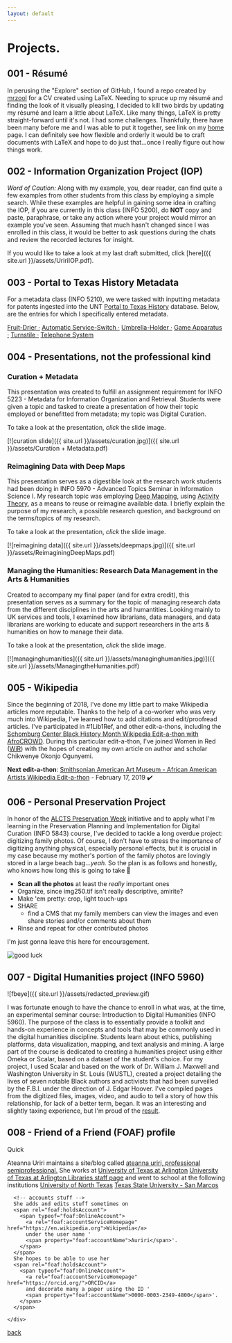 ```yaml
---
layout: default
---
```

# Projects.

## 001 - Résumé

In perusing the "Explore" section of GitHub, I found a repo created by [mrzool](https://github.com/mrzool/cv-boilerplate) for a CV created using LaTeX. Needing to spruce up my résumé and finding the look of it visually pleasing, I decided to kill two birds by updating my résumé and learn a little about LaTeX. Like many things, LaTeX is pretty straight-forward until it's not. I had some challenges. Thankfully, there have been many before me and I was able to put it together, see link on my [home](aouriri.github.io) page. I can definitely see how flexible and orderly it would be to craft documents with LaTeX and hope to do just that...once I really figure out how things work.


## 002 - Information Organization Project (IOP)

*Word of Caution:* Along with my example, you, dear reader, can find quite a few examples from other students from this class by employing a simple search. While these examples are helpful in gaining some idea in crafting the IOP, if you are currently in this class (INFO 5200), do **NOT** copy and paste, paraphrase, or take any action where your project would mirror an example you've seen. Assuming that much hasn't changed since I was enrolled in this class, it would be better to ask questions during the chats and review the recorded lectures for insight.

If you would like to take a look at my last draft submitted, click [here]({{ site.url }}/assets/UririIOP.pdf).


## 003 - Portal to Texas History Metadata

For a metadata class (INFO 5210), we were tasked with inputting metadata for patents ingested into the UNT [Portal to Texas History](https://texashistory.unt.edu/) database. Below, are the entries for which I specifically entered metadata.

[Fruit-Drier ·](https://texashistory.unt.edu/ark:/67531/metapth858263/)
[Automatic Service-Switch ·](https://texashistory.unt.edu/ark:/67531/metapth858039/)
[Umbrella-Holder ·](https://texashistory.unt.edu/ark:/67531/metapth859640/)
[Game Apparatus ·](https://texashistory.unt.edu/ark:/67531/metapth858071/)
[Turnstile ·](https://texashistory.unt.edu/ark:/67531/metapth859511/)
[Telephone System](https://texashistory.unt.edu/ark:/67531/metapth859180/)


## 004 - Presentations, not the professional kind

### Curation + Metadata
This presentation was created to fulfill an assignment requirement for INFO 5223 - Metadata for Information Organization and Retrieval. Students were given a topic and tasked to create a presentation of how their topic employed or benefitted from metadata; my topic was Digital Curation.

To take a look at the presentation, *click* the slide image.

[![curation slide]({{ site.url }}/assets/curation.jpg)]({{ site.url }}/assets/Curation + Metadata.pdf)

### Reimagining Data with Deep Maps
This presentation serves as a digestible look at the research work students had been doing in INFO 5970 - Advanced Topics Seminar in Information Science I. My research topic was employing [Deep Mapping](https://en.wikipedia.org/wiki/Deep_map), using [Activity Theory](https://en.wikipedia.org/wiki/Activity_theory), as a means to reuse or reimagine available data. I briefly explain the purpose of my research, a possible research question, and background on the terms/topics of my research.

To take a look at the presentation, *click* the slide image.

[![reimagining data]({{ site.url }}/assets/deepmaps.jpg)]({{ site.url }}/assets/ReimaginingDeepMaps.pdf)

### Managing the Humanities: Research Data Management in the Arts & Humanities
Created to accompany my final paper (and for extra credit), this presentation serves as a summary for the topic of managing research data from the different disciplines in the arts and humantities. Looking mainly to UK services and tools, I examined how librarians, data managers, and data librarians are working to educate and support researchers in the arts & humanities on how to manage their data.

To take a look at the presentation, *click* the slide image.

[![managinghumanities]({{ site.url }}/assets/managinghumanities.jpg)]({{ site.url }}/assets/ManagingtheHumanities.pdf)

## 005 - Wikipedia 
Since the beginning of 2018, I've done my little part to make Wikipedia articles more reputable. Thanks to the help of a co-worker who was very much into Wikipedia, I've learned how to add citations and edit/proofread articles. I've participated in #1Lib1Ref, and other edit-a-thons, including the <a href="https://outreachdashboard.wmflabs.org/courses/AfroCROWD,_Schomburg_Center,_Wikimedia_NYC/Schomburg_Center_Black_History_Month_Wikipedia_Edit-a-thon_with_AfroCROWD_(February_16,_2019)/home">Schomburg Center Black History Month Wikipedia Edit-a-thon with AfroCROWD</a>. During this particular edit-a-thon, I've joined Women in Red ([WiR](https://en.wikipedia.org/wiki/Wikipedia:WikiProject_Women_in_Red)) with the hopes of creating my own article on author and scholar Chikwenye Okonjo Ogunyemi. 

**Next edit-a-thon**: [Smithsonian American Art Museum - African American Artists Wikipedia Edit-a-thon](https://en.wikipedia.org/wiki/Wikipedia:Meetup/DC/SAAM_African_American_Artists_Wikipedia_Edit-a-thon) - February 17, 2019 :heavy_check_mark:


## 006 - Personal Preservation Project
In honor of the [ALCTS Preservation Week](http://www.ala.org/alcts/preservationweek) initiative and to apply what I'm learning in the Preservation Planning and Implementation for Digital Curation (INFO 5843) course, I've decided to tackle a long overdue project: digitizing family photos. Of course, I don't have to stress the importance of digitizing anything physical, especially personal effects, but it is crucial in my case because my mother's portion of the family photos are lovingly stored in a large beach bag...*yeah.* So the plan is as follows and honestly, who knows how long this is going to take :grimacing:
- **Scan all the photos** at least the *really* important ones
- Organize, since img250.tif isn't really descriptive, amirite?
- Make 'em pretty: crop, light touch-ups
- SHARE
  - find a CMS that my family members can view the images and even share stories and/or comments about them
- Rinse and repeat for other contributed photos

I'm just gonna leave this here for encouragement. 

![good luck](https://media.giphy.com/media/cYA2ClBxQZuiQ/giphy.gif)


## 007 - Digital Humanities project (INFO 5960)
![fbeye]({{ site.url }}/assets/redacted_preview.gif)

I was fortunate enough to have the chance to enroll in what was, at the time, an experimental seminar course: Introduction to Digital Humanities (INFO 5960). The purpose of the class is to essentially provide a toolkit and hands-on experience in concepts and tools that may be commonly used in the digital humanities discipline. Students learn about ethics, publishing platforms, data visualization, mapping, and text analysis and mining. A large part of the course is dedicated to creating a humanities project using either Omeka or Scalar, based on a dataset of the student's choice. For my project, I used Scalar and based on the work of Dr. William J. Maxwell and Washington University in St. Louis (WUSTL), created a project detailing the lives of seven notable Black authors and activists that had been surveilled by the F.B.I. under the direction of J. Edgar Hoover. I've compiled pages from the digitized files, images, video, and audio to tell a story of how this relationship, for lack of a better term, began. It was an interesting and slightly taxing experience, but I'm proud of the [result](http://scalar.usc.edu/works/under-the-watchful-fbeye/index).


## 008 - Friend of a Friend (FOAF) profile

Quick 
<html xmlns:foaf="http://xmlns.com/foaf/0.1/">
  <head>
    <title>Ateanna Uriri's profile</title>
    <link rel="foaf:primaryTopic foaf:maker" href="#me" />    
  </head>
  <body>
    <div about="#me" typeof="foaf:Person">
      <span property="foaf:name">Ateanna Uriri</span> maintains a site/blog called
      <a rel="foaf:weblog" href="https://aouriri.github.io/">ateanna uriri, professional semiprofessional.</a>
      She works at
      <a rel="foaf:workplaceHomepage" href="https://www.uta.edu/">University of Texas at Arlington</a>
      <a rel="foaf:workInfoHomepage" href="https://library.uta.edu/staff">University of Texas at Arlington Libraries staff page</a>
      and went to school at the following institutions
      <a rel="foaf:schoolHomepage" href="https://www.unt.edu">University of North Texas</a>
      <a rel="foaf:schoolHomepage" href="https://www.txstate.edu/">Texas State University - San Marcos</a>

      <!-- accounts stuff -->
      She adds and edits stuff sometimes on 
      <span rel="foaf:holdsAccount">
        <span typeof="foaf:OnlineAccount">
          <a rel="foaf:accountServiceHomepage" href="https://en.wikipedia.org">Wikipedia</a>
          under the user name '
          <span property="foaf:accountName">Auriri</span>'.
        </span>
      </span>
      She hopes to be able to use her 
      <span rel="foaf:holdsAccount">
        <span typeof="foaf:OnlineAccount">
          <a rel="foaf:accountServiceHomepage" href="https://orcid.org/">ORCID</a>
          and decorate many a paper using the ID '
          <span property="foaf:accountName">0000-0003-2349-4800</span>'.
        </span>
      </span>

    </div>
  </body>
</html>

[back](./)
